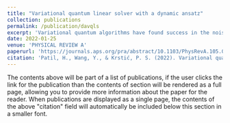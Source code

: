 ```yaml
---
title: "Variational quantum linear solver with a dynamic ansatz"
collection: publications
permalink: /publication/davqls
excerpt: 'Variational quantum algorithms have found success in the noisy intermediate-scale quantum era owing to their hybrid quantum-classical approach which mitigate the problems of noise in quantum computers. In our paper, we introduce the dynamic ansatz in the variational quantum linear solver for a system of linear algebraic equations. In this improved algorithm, the number of layers in the hardware efficient ansatz circuit is evolved, starting from a small and gradually increasing until convergence of the solution is reached. We demonstrate the algorithm advantage in comparison to the standard static ansatz by utilizing fewer quantum resources and with a smaller quantum depth on average in the presence and absence of quantum noise and in cases when the number of qubits or condition number of the system matrices are increased.'
date: 2022-01-25
venue: 'PHYSICAL REVIEW A'
paperurl: 'https://journals.aps.org/pra/abstract/10.1103/PhysRevA.105.012423'
citation: 'Patil, H., Wang, Y., & Krstić, P. S. (2022). Variational quantum linear solver with a dynamic ansatz. Physical Review A, 105(1), 012423.'
---
```


The contents above will be part of a list of publications, if the user clicks the link for the publication than the contents of section will be rendered as a full page, allowing you to provide more information about the paper for the reader. When publications are displayed as a single page, the contents of the above "citation" field will automatically be included below this section in a smaller font.
